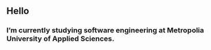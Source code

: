 ## Hello

### I’m currently studying software engineering at Metropolia University of Applied Sciences.
